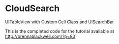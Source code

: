 CloudSearch
===========

UITableView with Custom Cell Class and UISearchBar


This is the completed code for the tutorial available at http://brennablackwell.com/?p=83
